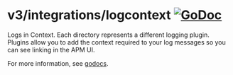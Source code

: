 # v3/integrations/logcontext [![GoDoc](https://godoc.org/github.com/k2io/go-agent/v3/integrations/logcontext?status.svg)](https://godoc.org/github.com/k2io/go-agent/v3/integrations/logcontext)

Logs in Context.  Each directory represents a different logging plugin.
Plugins allow you to add the context required to your log messages so you can
see linking in the APM UI.

For more information, see
[godocs](https://godoc.org/github.com/k2io/go-agent/v3/integrations/logcontext).
